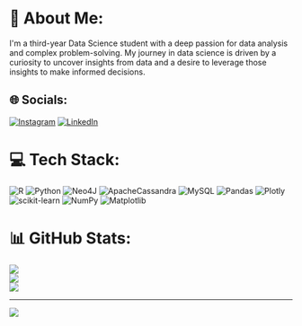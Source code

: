 # 💫 About Me:
I'm a third-year Data Science student with a deep passion for data analysis and complex problem-solving. My journey in data science is driven by a curiosity to uncover insights from data and a desire to leverage those insights to make informed decisions.


## 🌐 Socials:
[![Instagram](https://img.shields.io/badge/Instagram-%23E4405F.svg?logo=Instagram&logoColor=white)](https://instagram.com/marz_samuel) [![LinkedIn](https://img.shields.io/badge/LinkedIn-%230077B5.svg?logo=linkedin&logoColor=white)](https://www.linkedin.com/in/samuel-marzano-181102246/) 

# 💻 Tech Stack:
![R](https://img.shields.io/badge/r-%23276DC3.svg?style=for-the-badge&logo=r&logoColor=white) ![Python](https://img.shields.io/badge/python-3670A0?style=for-the-badge&logo=python&logoColor=ffdd54) ![Neo4J](https://img.shields.io/badge/Neo4j-008CC1?style=for-the-badge&logo=neo4j&logoColor=white) ![ApacheCassandra](https://img.shields.io/badge/cassandra-%231287B1.svg?style=for-the-badge&logo=apache-cassandra&logoColor=white) ![MySQL](https://img.shields.io/badge/mysql-4479A1.svg?style=for-the-badge&logo=mysql&logoColor=white) ![Pandas](https://img.shields.io/badge/pandas-%23150458.svg?style=for-the-badge&logo=pandas&logoColor=white) ![Plotly](https://img.shields.io/badge/Plotly-%233F4F75.svg?style=for-the-badge&logo=plotly&logoColor=white) ![scikit-learn](https://img.shields.io/badge/scikit--learn-%23F7931E.svg?style=for-the-badge&logo=scikit-learn&logoColor=white) ![NumPy](https://img.shields.io/badge/numpy-%23013243.svg?style=for-the-badge&logo=numpy&logoColor=white) ![Matplotlib](https://img.shields.io/badge/Matplotlib-%23ffffff.svg?style=for-the-badge&logo=Matplotlib&logoColor=black)
# 📊 GitHub Stats:
![](https://github-readme-stats.vercel.app/api?username=sammarz1&theme=dark&hide_border=false&include_all_commits=false&count_private=false)<br/>
![](https://github-readme-streak-stats.herokuapp.com/?user=sammarz1&theme=dark&hide_border=false)<br/>
![](https://github-readme-stats.vercel.app/api/top-langs/?username=sammarz1&theme=dark&hide_border=false&include_all_commits=false&count_private=false&layout=compact)

---
[![](https://visitcount.itsvg.in/api?id=sammarz1&icon=0&color=0)](https://visitcount.itsvg.in)

<!-- Proudly created with GPRM ( https://gprm.itsvg.in ) -->
